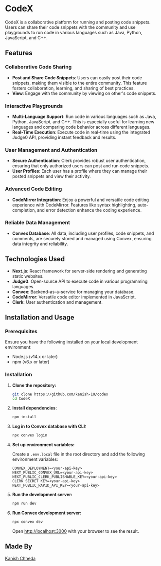 # CodeX

CodeX is a collaborative platform for running and posting code snippets. Users can share their code snippets with the
community and use playgrounds to run code in various languages such as Java, Python, JavaScript, and C++.

## Features

### Collaborative Code Sharing

- **Post and Share Code Snippets**: Users can easily post their code snippets, making them visible to the entire
  community. This feature fosters collaboration, learning, and sharing of best practices.
- **View**: Engage with the community by viewing on other's code snippets.

### Interactive Playgrounds

- **Multi-Language Support**: Run code in various languages such as Java, Python, JavaScript, and C++. This is
  especially useful for learning new languages and comparing code behavior across different languages.
- **Real-Time Execution**: Execute code in real-time using the integrated Judge0 API, providing instant feedback and
  results.

### User Management and Authentication

- **Secure Authentication**: Clerk provides robust user authentication, ensuring that only authorized users can post and
  run code snippets.
- **User Profiles**: Each user has a profile where they can manage their posted snippets and view their activity.

### Advanced Code Editing

- **CodeMirror Integration**: Enjoy a powerful and versatile code editing experience with CodeMirror. Features like
  syntax highlighting, auto-completion, and error detection enhance the coding experience.

### Reliable Data Management

- **Convex Database**: All data, including user profiles, code snippets, and comments, are securely stored and managed
  using Convex, ensuring data integrity and reliability.

## Technologies Used

- **Next.js**: React framework for server-side rendering and generating static websites.
- **Judge0**: Open-source API to execute code in various programming languages.
- **Convex**: Backend-as-a-service for managing your database.
- **CodeMirror**: Versatile code editor implemented in JavaScript.
- **Clerk**: User authentication and management.

## Installation and Usage

### Prerequisites

Ensure you have the following installed on your local development environment:

- Node.js (v14.x or later)
- npm (v6.x or later)

### Installation

1. **Clone the repository:**

    ```bash
    git clone https://github.com/kanish-10/codex
    cd CodeX
    ```

2. **Install dependencies:**

    ```bash
    npm install
    ```

3. **Log in to Convex database with CLI:**

    ```bash
    npx convex login
    ```

4. **Set up environment variables:**

   Create a `.env.local` file in the root directory and add the following environment variables:

    ```env
    CONVEX_DEPLOYMENT=<your-api-key>
    NEXT_PUBLIC_CONVEX_URL=<your-api-key>
    NEXT_PUBLIC_CLERK_PUBLISHABLE_KEY=<your-api-key>
    CLERK_SECRET_KEY=<your-api-key>
    NEXT_PUBLIC_RAPID_API_KEY=<your-api-key>
    ```

5. **Run the development server:**

    ```bash
    npm run dev
    ```

6. **Run Convex development server:**

    ```bash
    npx convex dev
    ```

   Open [http://localhost:3000](http://localhost:3000) with your browser to see the result.

## Made By

[Kanish Chheda](https://github.com/kanish-10)
